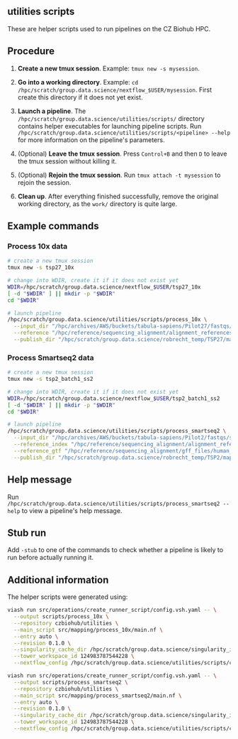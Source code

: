 ## utilities scripts

These are helper scripts used to run pipelines on the CZ Biohub HPC.

## Procedure

1. **Create a new tmux session**. Example: `tmux new -s mysession`.

2. **Go into a working directory**. Example: `cd /hpc/scratch/group.data.science/nextflow_$USER/mysession`. First create this directory if it does not yet exist.

3. **Launch a pipeline**. The `/hpc/scratch/group.data.science/utilities/scripts/` directory contains helper executables for launching pipeline scripts. 
  Run `/hpc/scratch/group.data.science/utilities/scripts/<pipeline> --help` for more information on the pipeline's parameters.

4. (Optional) **Leave the tmux session**. Press `Control+B` and then `D` to leave the tmux session without killing it.

5. (Optional) **Rejoin the tmux session**. Run `tmux attach -t mysession` to rejoin the session.

6. **Clean up**. After everything finished successfully, remove the original working directory, as the `work/` directory is quite large.

## Example commands

### Process 10x data

```bash
# create a new tmux session
tmux new -s tsp27_10x

# change into WDIR, create it if it does not exist yet
WDIR=/hpc/scratch/group.data.science/nextflow_$USER/tsp27_10x
[ -d "$WDIR" ] || mkdir -p "$WDIR"
cd "$WDIR"

# launch pipeline
/hpc/scratch/group.data.science/utilities/scripts/process_10x \
  --input_dir "/hpc/archives/AWS/buckets/tabula-sapiens/Pilot27/fastqs/10X/" \
  --reference "/hpc/reference/sequencing_alignment/alignment_references/human_gencode_v41_ercc_cellranger.tgz" \
  --publish_dir "/hpc/scratch/group.data.science/robrecht_temp/TSP27/mapping/10X/"
```

### Process Smartseq2 data

```bash
# create a new tmux session
tmux new -s tsp2_batch1_ss2

# change into WDIR, create it if it does not exist yet
WDIR=/hpc/scratch/group.data.science/nextflow_$USER/tsp2_batch1_ss2
[ -d "$WDIR" ] || mkdir -p "$WDIR"
cd "$WDIR"

# launch pipeline
/hpc/scratch/group.data.science/utilities/scripts/process_smartseq2 \
  --input_dir "/hpc/archives/AWS/buckets/tabula-sapiens/Pilot2/fastqs/smartseq2/batch1" \
  --reference_index "/hpc/reference/sequencing_alignment/alignment_references/human_gencode_v41_ercc_star.tgz" \
  --reference_gtf "/hpc/reference/sequencing_alignment/gff_files/human_gencode_v41.gtf.gz" \
  --publish_dir "/hpc/scratch/group.data.science/robrecht_temp/TSP2/mapping/smartseq2/batch1"
```

## Help message

Run `/hpc/scratch/group.data.science/utilities/scripts/process_smartseq2 --help` to view a pipeline's help message.

## Stub run

Add `-stub` to one of the commands to check whether a pipeline is likely to run before actually running it.

## Additional information

The helper scripts were generated using:

```bash
viash run src/operations/create_runner_script/config.vsh.yaml -- \
  --output scripts/process_10x \
  --repository czbiohub/utilities \
  --main_script src/mapping/process_10x/main.nf \
  --entry auto \
  --revision 0.1.0 \
  --singularity_cache_dir /hpc/scratch/group.data.science/singularity_images \
  --tower_workspace_id 124983787544228 \
  --nextflow_config /hpc/scratch/group.data.science/utilities/scripts/czbhpc.config

viash run src/operations/create_runner_script/config.vsh.yaml -- \
  --output scripts/process_smartseq2 \
  --repository czbiohub/utilities \
  --main_script src/mapping/process_smartseq2/main.nf \
  --entry auto \
  --revision 0.1.0 \
  --singularity_cache_dir /hpc/scratch/group.data.science/singularity_images \
  --tower_workspace_id 124983787544228 \
  --nextflow_config /hpc/scratch/group.data.science/utilities/scripts/czbhpc.config
```